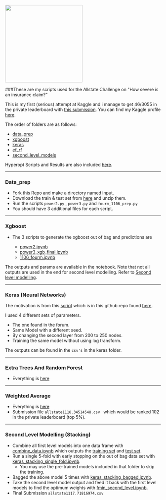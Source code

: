 <a href="https://www.kaggle.com/c/allstate-claims-severity" target="_blank"><img src="https://www.allstatenewsroom.com/wp-content/uploads/2015/12/Allstate_Logo4.jpeg" width="250"></a>

###These are my scripts used for the Allstate Challenge on "How severe is an insurance claim?"

This is my first (serious) attempt at Kaggle and i manage to get 46/3055 in the private leaderboard with [this submission](https://github.com/Freedom89/Allstate_kaggle/blob/master/allstate1117.71816974.csv). You can find my Kaggle profile [here](https://www.kaggle.com/datajanitor).

The order of folders are as follows:  

* [data_prep](https://github.com/Freedom89/Allstate_kaggle/tree/master/data_prep)
* [xgboost](https://github.com/Freedom89/Allstate_kaggle/tree/master/xgboost)
* [keras](https://github.com/Freedom89/Allstate_kaggle/tree/master/keras)
* [ef\_rf](https://github.com/Freedom89/Allstate_kaggle/tree/master/ef_rf)
* [second\_level\_models](https://github.com/Freedom89/Allstate_kaggle/tree/master/second_level_models)

Hyperopt Scripts and Results are also included [here](https://github.com/Freedom89/Allstate_kaggle/tree/master/hyperopt_results). 

***

### Data_prep

* Fork this Repo and make a directory named input.
* Download the train & test set from [here](https://www.kaggle.com/c/allstate-claims-severity/data) and unzip them. 
* Run the scripts `power2.py` , `power3.py` and `fourm_1106_prep.py`
* You should have 3 additional files for each script. 

***
### Xgboost

* The 3 scripts to generate the xgboost out of bag and predictions are 

	* [power2.ipynb](https://github.com/Freedom89/Allstate_kaggle/blob/master/xgboost/power2.ipynb)
	* [power3\_xgb\_final.ipynb](https://github.com/Freedom89/Allstate_kaggle/blob/master/xgboost/power3_xgb_final.ipynb)
	* [1106\_fourm.ipynb](https://github.com/Freedom89/Allstate_kaggle/blob/master/xgboost/1106_fourm.ipynb) 

The outputs and params are available in the notebook. Note that not all outputs are used in the end for second level modelling. Refer to [Second level modelling](#stacking). 
	
***

### Keras (Neural Networks)

The motivation is from this [script](https://www.kaggle.com/mtinti/allstate-claims-severity/keras-starter-with-bagging-1111-84364/comments) which is in this github repo found [here](https://github.com/Freedom89/Allstate_kaggle/blob/master/keras/keras.ipynb).

I used 4 different sets of parameters.

* The one found in the forum.
* Same Model with a different seed.
* By changing the second layer from 200 to 250 nodes.
* Training the same model without using log transform. 

The outputs can be found in the `csv's` in the keras folder. 

*** 
### Extra Trees And Random Forest 

* Everything is [here](https://github.com/Freedom89/Allstate_kaggle/blob/master/ef_rf/rf_ef.ipynb)

***

### Weighted Average

* Everything is [here](https://github.com/Freedom89/Allstate_kaggle/blob/master/fmin_first_level_models.ipynb)
* Submission file `allstate1118.34514548.csv ` which would be ranked 102 in the private leaderboard (top 5%).

***
### <a name="stacking"></a> Second Level Modelling (Stacking) 

* Combine all first level models into one data frame with [combine_data.ipynb](https://github.com/Freedom89/Allstate_kaggle/blob/master/second_level_models/combine_data.ipynb) which outputs the [training set](https://github.com/Freedom89/Allstate_kaggle/blob/master/second_level_models/train_second_level_model.csv) and [test set](https://github.com/Freedom89/Allstate_kaggle/blob/master/second_level_models/test_second_level_model.csv).
* Run a single 5-fold with early stopping on the out of bag data set with [keras\_stacking\_single\_fold.ipynb](https://github.com/Freedom89/Allstate_kaggle/blob/master/second_level_models/keras_stacking_single_fold.ipynb). 
	* You may use the pre-trained models included in that folder to skip the training. 
* Bagged the above model 5 times with [keras\_stacking\_bagged.ipynb](https://github.com/Freedom89/Allstate_kaggle/blob/master/second_level_models/keras_stacking_bagged.ipynb).
* Take the second level model output and feed it back with the first level models to find the optimum weights with [fmin\_second\_level.ipynb](https://github.com/Freedom89/Allstate_kaggle/blob/master/fmin_second_level.ipynb).
* Final Submission `allstate1117.71816974.csv`




